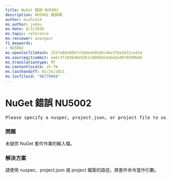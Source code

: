 ```yaml
---
title: NuGet 錯誤 NU5002
description: NU5002 錯誤碼
author: mishra14
ms.author: jodou
ms.date: 8/3/2018
ms.topic: reference
ms.reviewer: anangaur
f1_keywords:
- NU5002
ms.openlocfilehash: 2557a68a80bfc5bbbe695d6c4be378a2833ce43a
ms.sourcegitcommit: ee6c3f203648a5561c809db54ebeb1d0f0598b68
ms.translationtype: MT
ms.contentlocale: zh-TW
ms.lasthandoff: 01/26/2021
ms.locfileid: "98779804"
---
```

# <a name="nuget-error-nu5002"></a>NuGet 錯誤 NU5002
<pre>Please specify a nuspec, project.json, or project file to use.</pre>

### <a name="issue"></a>問題

未提供 NuGet 套件作業的輸入檔。


### <a name="solution"></a>解決方案

請使用 nuspec、project.json 或 project 檔案的路徑，將套件命令當作引數。

